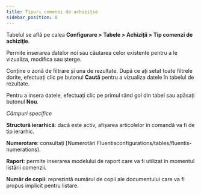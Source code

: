 ```yaml
---
title: Tipuri comenzi de achiziţie
sidebar_position: 8
---
```


Tabelul se află pe calea **Configurare > Tabele > Achiziții > Tip comenzi de achiziţie**.

Permite inserarea datelor noi sau căutarea celor existente pentru a le vizualiza, modifica sau șterge.

Conține o zonă de filtrare și una de rezultate. După ce ați setat toate filtrele dorite, efectuați clic pe butonul **Caută** pentru a vizualiza datele în tabelul de rezultate.

Pentru a insera datele, efectuați clic pe primul rând gol din tabel sau apăsați butonul **Nou**.

*Câmpuri specifice*   

**Structură ierarhică**: dacă este activ, afișarea articolelor în comandă va fi de tip ierarhic.

**Numerotare**: consultați [Numerotări Fluentisconfigurations/tables/fluentis-numerations). 

**Raport**: permite inserarea modelului de raport care va fi utilizat în momentul listării comenzii.

**Număr de copii**: reprezintă numărul de copii ale documentului care va fi propus implicit pentru listare.